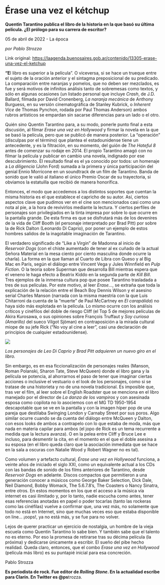 # Érase una vez el kétchup

**Quentin Tarantino publica el libro de la historia en la que basó su última película. ¿El prólogo para su carrera de escritor?**

05 de abril de 2022 - La época

_por Pablo Strozza_

Link original: https://laagenda.buenosaires.gob.ar/contenido/13305-erase-una-vez-el-ketchup



**“E**l libro es superior a la película”. O viceversa, si se hace un trueque entre el sujeto de la oración anterior y el sintagma preposicional de su predicado. La comparación entre naranjas y pomelos, que no deben ser mezclados, es fue y será motivos de infinitos análisis tanto de sobremesas como textos, y sólo en algunas ocasiones (un listado personal que incluye *Crash*, de J.D. Ballard, filmada por David Cronenberg, *La naranja mecánica* de Anthony Burguess, en su versión cinematográfica de Stanley Kubrick, o *Inherent Vice* de Thomas Pynchon, rodada por Paul Thomas Anderson) ambos rubros artísticos se empardan sin sacarse diferencias para un lado o el otro.




Quién sino Quentin Tarantino para, a su modo, ponerle punto final a esta discusión, al filmar *Erase una vez en Hollywood* y firmar la novela en la que se basó la película, pero que se publicó de manera posterior. La “operación” (disculpas por el término) que plantea el estadounidense tiene un antecedente, y es la filtración, en su momento, del guión de *The Hateful 8* antes de comenzar su rodaje en 2014. El propio Tarantino amagó con no filmar la película y publicar en cambio una novela, indignado por ese descubrimiento. El resultado final es el ya conocido por todos: un homenaje a *La diligencia* (John Ford) sumada a la primera y única participación del genial Ennio Morricone en un soundtrack de un film de Tarantino. Banda de sonido que le valió al italiano el único Premio Oscar de su trayectoria, si obviamos la estatuilla que recibió de manera honorífica.




Entonces, el modo que accedemos a los distintos soportes que cuentan la misma historia es el que establece el capricho de su autor. Así, ciertos aspectos clave que pudimos ver en el cine son mencionados casi como una nota al pie, a la hora de revivirlos mediante la lectura. Y ciertos perfiles de personajes son privilegiados en la tinta impresa por sobre lo que ocurre en la pantalla grande. De esta firma es que se disfrutará más de los devenires de la vida de Cliff Booth (el personaje interpretado por Brad Pitt) por sobre la de Rick Dalton (Leonardo Di Caprio), por poner un ejemplo de estos hombres salidos de la inagotable imaginación de Tarantino.




El verdadero significado de “Like a Virgin” de Madonna al inicio de *Reservoir Dogs* (con el chiste aumentado de tener al ex cuñado de la actual Señora Material en la mesa ciento por ciento masculina donde ocurre la charla). La forma en la que llaman al Cuarto de Libra con Queso y al Big Mac en París, según el diálogo entre Vincent Vega y Jules Winnfield en *Pulp Fiction*. O la teoría sobre Superman que desarrolla Bill mientras espera que el veneno le haga efecto a Beatrix Kiddo en la segunda parte de *Kill Bill*. Tres ejemplos de la inmensa cultura pop que posee Tarantino trasladada a tres de sus películas. Por este motivo, al leer *Erase…*, se extraña que toda la explicación de la relación entre el Beach Boy Dennis Wilson y el asesino serial Charles Manson (narrada con la misma maestría con la que Luis Chitarroni da cuenta de la “muerte” de Paul McCartney en *El carapálida*) no haya sido más explotada en la película. Lo mismo ocurre con los análisis críticos y cinéfilos del doble de riesgo Cliff (el Top 5 de mejores películas de Akira Kurosawa, o sus opiniones sobre François Truffaut y *Soy curiosa* *(Amarillo)* del sueco Vilgot Sjöman) en contraposición a la mirada cultural miope de su jefe Rick (“No voy al cine a leer”, casi una declaración de principios de cualquier estadounidense).




![](https://cdn.feater.me/files/images/194482/368476ee-6dc0-48f4-8304-e55b31fe0234.jpg)




*Los personajes de Leo Di Caprio y Brad Pitt adquieren un nuevo giro en el libro.*




Sin embargo, es en esa ficcionalización de personajes reales (Manson, Roman Polanski, Sharon Tate, Steve McQueen) donde el libro gana y la película se potencia, al ahorrarnos el paso de tener que imaginar ciertas acciones o inclusive el vestuario o el look de los personajes, como si se tratase de una historieta y no de una novela tradicional. Es imposible que, tras ver el film, al leer sobre el English Roadster que se menciona en el libro manejado por el director de *La danza de los vampiros* y con asesinada esposa como copilota no lo asociemos con el MG TD 1950-1954 descapotable que se ve en la pantalla y con la imagen híper pop de una pareja que destilaba Swinging London y Carnaby Street por sus poros. Algo similar ocurre cuando se da cuenta del diálogo entre McQueen y Dalton, con esos looks de ambos a contrapelo con lo que estaba de moda, más que nada en materia capilar para ambos (el jopo de Rick es un tema recurrente a medida que la lectura avanza). O en la pelea entre Cliff y Bruce Lee e incluso, para desmentir la cita, en el momento en el que el doble asesina a su esposa (en el libro queda claro que la asociación inmediata que se hace en la sala a oscuras con Natalie Wood y Robert Wagner no es tal).




Como volumen y artefacto cultural, *Érase una vez en Hollywood* funciona, a veinte años de iniciado el siglo XXI, como un equivalente actual a los CDs con las bandas de sonido de los films anteriores de Tarantino, desde *Reservoir Dogs* en adelante. Discos compactos que permitieron a una generación conocer a músicos como George Baker Selection, Dick Dale, Neil Diamond, Bobby Womack, The 5.6.7.8’s, The Coasters o Nancy Sinatra, entre otros. En estos momentos en los que el acceso a la música vía internet es casi ilimitado y, por lo tanto, nadie escucha como antes, tener esas referencias anotadas en papel o poder tocarlas (tanto las rockeras como las cinéfilas) vuelve a confirmar que, una vez más, no solamente que todo no está en Internet, sino que muchas veces eso que estaba disponible on line… ¡oops!, ya no está más, y se fue para no volver.




Lejos de querer practicar un ejercicio de nostalgia, un hombre de la vieja escuela como Quentin Tarantino lo sabe bien. Y también sabe que el talento no es eterno. Por eso la promesa de retirarse tras su décima película (la próxima) y dedicarse únicamente a escribir. El sueño del pibe hecho realidad. Queda claro, entonces, que el combo *Erase una vez en Hollywood* (película más libro) es su puntapié inicial para esa concreción.




Pablo Strozza




**Es periodista de rock. Fue editor de *Rolling Stone*. En la actualidad escribe para Clarín. En Twitter es @ps**trozza.



